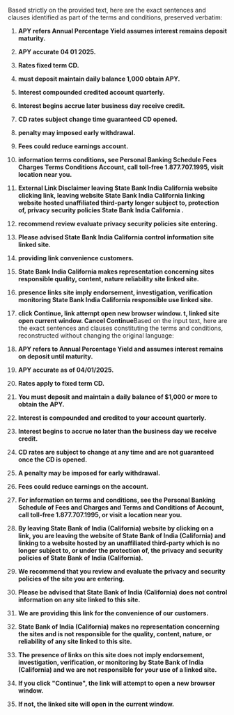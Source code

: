 Based strictly on the provided text, here are the exact sentences and clauses identified as part of the terms and conditions, preserved verbatim:

1.  **APY refers Annual Percentage Yield assumes interest remains deposit maturity.**
2.  **APY accurate 04 01 2025.**
3.  **Rates fixed term CD.**
4.  **must deposit maintain daily balance  1,000 obtain APY.**
5.  **Interest compounded credited account quarterly.**
6.  **Interest begins accrue later business day receive credit.**
7.  **CD rates subject change time guaranteed CD opened.**
8.  **penalty may imposed early withdrawal.**
9.  **Fees could reduce earnings account.**
10. **information terms conditions, see Personal Banking Schedule Fees Charges Terms Conditions Account, call toll-free 1.877.707.1995, visit location near you.**
11. **External Link Disclaimer leaving State Bank India California website clicking link, leaving website State Bank India California linking website hosted unaffiliated third-party longer subject to, protection of, privacy security policies State Bank India California .**
12. **recommend review evaluate privacy security policies site entering.**
13. **Please advised State Bank India California control information site linked site.**
14. **providing link convenience customers.**
15. **State Bank India California makes representation concerning sites responsible quality, content, nature reliability site linked site.**
16. **presence links site imply endorsement, investigation, verification monitoring State Bank India California responsible use linked site.**
17. **click  Continue,  link attempt open new browser window. t, linked site open current window. Cancel Continue**Based on the input text, here are the exact sentences and clauses constituting the terms and conditions, reconstructed without changing the original language:

1.  **APY refers to Annual Percentage Yield and assumes interest remains on deposit until maturity.**
2.  **APY accurate as of 04/01/2025.**
3.  **Rates apply to fixed term CD.**
4.  **You must deposit and maintain a daily balance of $1,000 or more to obtain the APY.**
5.  **Interest is compounded and credited to your account quarterly.**
6.  **Interest begins to accrue no later than the business day we receive credit.**
7.  **CD rates are subject to change at any time and are not guaranteed once the CD is opened.**
8.  **A penalty may be imposed for early withdrawal.**
9.  **Fees could reduce earnings on the account.**
10. **For information on terms and conditions, see the Personal Banking Schedule of Fees and Charges and Terms and Conditions of Account, call toll-free 1.877.707.1995, or visit a location near you.**
11. **By leaving State Bank of India (California) website by clicking on a link, you are leaving the website of State Bank of India (California) and linking to a website hosted by an unaffiliated third-party which is no longer subject to, or under the protection of, the privacy and security policies of State Bank of India (California).**
12. **We recommend that you review and evaluate the privacy and security policies of the site you are entering.**
13. **Please be advised that State Bank of India (California) does not control information on any site linked to this site.**
14. **We are providing this link for the convenience of our customers.**
15. **State Bank of India (California) makes no representation concerning the sites and is not responsible for the quality, content, nature, or reliability of any site linked to this site.**
16. **The presence of links on this site does not imply endorsement, investigation, verification, or monitoring by State Bank of India (California) and we are not responsible for your use of a linked site.**
17. **If you click "Continue", the link will attempt to open a new browser window.**
18. **If not, the linked site will open in the current window.**